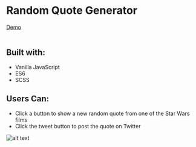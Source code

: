 <h1>Random Quote Generator</h1>
<a href="https://bd2187.github.io/Random-Quote-Generator//">
  Demo
</a>
<br />
<br />

<h2>Built with:</h2>
<ul>
  <li>Vanilla JavaScript</li>
  <li>ES6</li>
  <li>SCSS</li>
</ul>

<h2>Users Can:</h2>
<ul>
  <li>Click a button to show a new random quote from one of the Star Wars films</li>
  <li>Click the tweet button to post the quote on Twitter</li>
</ul>

![alt text](https://media.giphy.com/media/sJ3QAegTCD3b2/giphy.gif)
